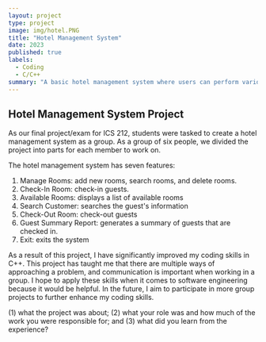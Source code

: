 ```yaml
---
layout: project
type: project
image: img/hotel.PNG
title: "Hotel Management System"
date: 2023
published: true
labels:
  - Coding
  - C/C++
summary: "A basic hotel management system where users can perform various operations."
---
```


## Hotel Management System Project

As our final project/exam for ICS 212, students were tasked to create a hotel management system as a group. As a group of six people, we divided the project into parts for each member to work on. 

The hotel management system has seven features:

1. Manage Rooms: add new rooms, search rooms, and delete rooms.
2. Check-In Room: check-in guests.
3. Available Rooms: displays a list of available rooms
4. Search Customer: searches the guest's information
5. Check-Out Room: check-out guests
6. Guest Summary Report: generates a summary of guests that are checked in. 
7. Exit: exits the system

As a result of this project, I have significantly improved my coding skills in C++. This project has taught me that there are multiple ways of approaching a problem, and communication is important when working in a group. I hope to apply these skills when it comes to software engineering because it would be helpful. In the future, I aim to participate in more group projects to further enhance my coding skills. 

(1) what the project was about; (2) what your role was and how much of the work you were responsible for; and (3) what did you learn from the experience?
